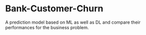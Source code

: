 # Bank-Customer-Churn
A prediction model based on ML as well as DL and compare their performances for the business problem.
